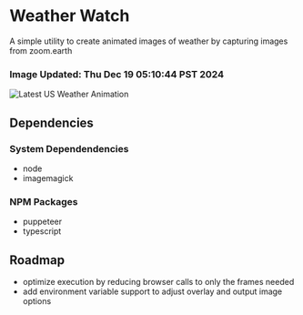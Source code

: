 # Weather Watch

A simple utility to create animated images of weather by capturing images from zoom.earth

### Image Updated: Thu Dec 19 05:10:44 PST 2024

![Latest US Weather Animation](animations/2024-12-19.webp)

## Dependencies
### System Dependendencies
* node
* imagemagick
### NPM Packages
* puppeteer
* typescript

## Roadmap
* optimize execution by reducing browser calls to only the frames needed
* add environment variable support to adjust overlay and output image options
